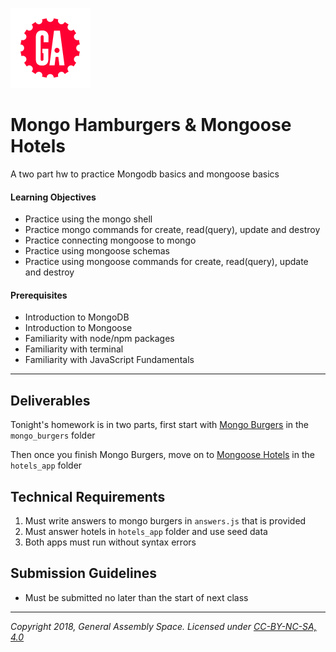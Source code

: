 [![General Assembly Logo](/ga_cog.png)](https://generalassemb.ly)

# Mongo Hamburgers & Mongoose Hotels

A two part hw to practice Mongodb basics and mongoose basics

#### Learning Objectives

- Practice using the mongo shell
- Practice mongo commands for create, read(query), update and destroy
- Practice connecting mongoose to mongo
- Practice using mongoose schemas
- Practice using mongoose commands for create, read(query),  update and destroy

#### Prerequisites

- Introduction to MongoDB
- Introduction to Mongoose
- Familiarity with node/npm packages
- Familiarity with terminal
- Familiarity with JavaScript Fundamentals

---

## Deliverables

Tonight's homework is in two parts, first start with [Mongo Burgers](mongo_burgers/README.md) in the `mongo_burgers` folder

Then once you finish Mongo Burgers, move on to [Mongoose Hotels](hotels_app/README.md) in the `hotels_app` folder

## Technical Requirements
1. Must write answers to mongo burgers in `answers.js` that is provided
2. Must answer hotels in `hotels_app` folder and use seed data
3. Both apps must run without syntax errors

## Submission Guidelines

- Must be submitted no later than the start of next class

---

*Copyright 2018, General Assembly Space. Licensed under [CC-BY-NC-SA, 4.0](https://creativecommons.org/licenses/by-nc-sa/4.0/)*
